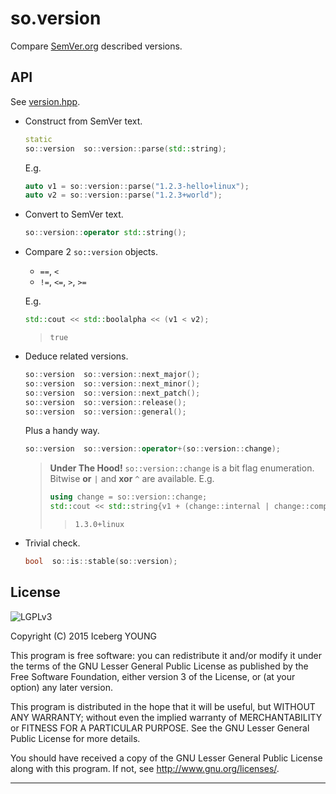 so.version
==========

Compare [SemVer.org] described versions.


API
---

See [version.hpp](include/version.hpp).

- Construct from SemVer text.

  ```cpp
  static
  so::version  so::version::parse(std::string);
  ```

  E.g.
  ```cpp
  auto v1 = so::version::parse("1.2.3-hello+linux");
  auto v2 = so::version::parse("1.2.3+world");
  ```

- Convert to SemVer text.

  ```cpp
  so::version::operator std::string();
  ```

- Compare 2 `so::version` objects.

  - `==`, `<`
  - `!=`, `<=`, `>`, `>=`

  E.g.
  ```cpp
  std::cout << std::boolalpha << (v1 < v2);
  ```
  > ```
  > true
  > ```

- Deduce related versions.

  ```cpp
  so::version  so::version::next_major();
  so::version  so::version::next_minor();
  so::version  so::version::next_patch();
  so::version  so::version::release();
  so::version  so::version::general();
  ```

  Plus a handy way.

  ```cpp
  so::version  so::version::operator+(so::version::change);
  ```

  > **Under The Hood!**
  > `so::version::change` is a bit flag enumeration.
  > Bitwise **or** `|` and **xor** `^` are available. E.g.
  > ```cpp
  > using change = so::version::change;
  > std::cout << std::string{v1 + (change::internal | change::compatible)};
  > ```
  >> ```
  >> 1.3.0+linux
  >> ```

- Trivial check.

  ```cpp
  bool  so::is::stable(so::version);
  ```


License
-------
![LGPLv3]

Copyright (C) 2015  Iceberg YOUNG

This program is free software: you can redistribute it and/or modify it
under the terms of the GNU Lesser General Public License as published by
the Free Software Foundation, either version 3 of the License, or
(at your option) any later version.

This program is distributed in the hope that it will be useful,
but WITHOUT ANY WARRANTY; without even the implied warranty of
MERCHANTABILITY or FITNESS FOR A PARTICULAR PURPOSE.  See the
GNU Lesser General Public License for more details.

You should have received a copy of the GNU Lesser General Public License
along with this program.  If not, see <http://www.gnu.org/licenses/>.


---

[SemVer.org]: http://semver.org/spec/v2.0.0.html
"Semantic Versioning 2.0.0"

[LGPLv3]: http://www.gnu.org/graphics/lgplv3-88x31.png
"GNU Lesser General Public License version 3"
